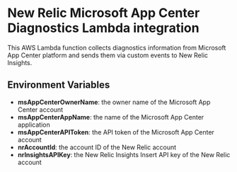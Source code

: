 # New Relic Microsoft App Center Diagnostics Lambda integration

This AWS Lambda function collects diagnostics information from Microsoft App Center platform and sends them via custom events to New Relic Insights.

## Environment Variables

* **msAppCenterOwnerName**: the owner name of the Microsoft App Center account
* **msAppCenterAppName**: the name of the Microsoft App Center application
* **msAppCenterAPIToken**: the API token of the Microsoft App Center account
* **nrAccountId**: the account ID of the New Relic account
* **nrInsightsAPIKey**: the New Relic Insights Insert API key of the New Relic account
